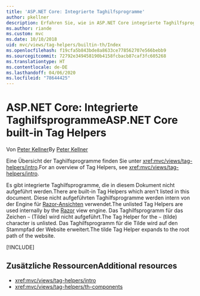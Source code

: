 ```yaml
---
title: 'ASP.NET Core: Integrierte Taghilfsprogramme'
author: pkellner
description: Erfahren Sie, wie in ASP.NET Core integrierte Taghilfsprogramme dabei helfen, Ihre Produktivität zu steigern.
ms.author: riande
ms.custom: mvc
ms.date: 10/10/2018
uid: mvc/views/tag-helpers/builtin-th/Index
ms.openlocfilehash: f19cfa5b843bde8a8633ce778562707e566bebb9
ms.sourcegitcommit: 72792e349458190b4158fcbacb87caf3fc605268
ms.translationtype: HT
ms.contentlocale: de-DE
ms.lasthandoff: 04/06/2020
ms.locfileid: "78644425"
---
```

# <a name="aspnet-core-built-in-tag-helpers"></a><span data-ttu-id="4eea4-103">ASP.NET Core: Integrierte Taghilfsprogramme</span><span class="sxs-lookup"><span data-stu-id="4eea4-103">ASP.NET Core built-in Tag Helpers</span></span>

<span data-ttu-id="4eea4-104">Von [Peter Kellner](https://peterkellner.net)</span><span class="sxs-lookup"><span data-stu-id="4eea4-104">By [Peter Kellner](https://peterkellner.net)</span></span>

<span data-ttu-id="4eea4-105">Eine Übersicht der Taghilfsprogramme finden Sie unter <xref:mvc/views/tag-helpers/intro>.</span><span class="sxs-lookup"><span data-stu-id="4eea4-105">For an overview of Tag Helpers, see <xref:mvc/views/tag-helpers/intro>.</span></span>

<span data-ttu-id="4eea4-106">Es gibt integrierte Taghilfsprogramme, die in diesem Dokument nicht aufgeführt werden.</span><span class="sxs-lookup"><span data-stu-id="4eea4-106">There are built-in Tag Helpers which aren't listed in this document.</span></span> <span data-ttu-id="4eea4-107">Diese nicht aufgeführten Taghilfsprogramme werden intern von der Engine für [Razor-Ansichten](xref:mvc/views/razor) verwendet.</span><span class="sxs-lookup"><span data-stu-id="4eea4-107">The unlisted Tag Helpers are used internally by the [Razor](xref:mvc/views/razor) view engine.</span></span> <span data-ttu-id="4eea4-108">Das Taghilfsprogramm für das Zeichen `~` (Tilde) wird nicht aufgeführt.</span><span class="sxs-lookup"><span data-stu-id="4eea4-108">The Tag Helper for the `~` (tilde) character is unlisted.</span></span> <span data-ttu-id="4eea4-109">Das Taghilfsprogramm für die Tilde wird auf den Stammpfad der Website erweitert.</span><span class="sxs-lookup"><span data-stu-id="4eea4-109">The tilde Tag Helper expands to the root path of the website.</span></span>

[!INCLUDE[](~/includes/built-in-TH.md)]

## <a name="additional-resources"></a><span data-ttu-id="4eea4-110">Zusätzliche Ressourcen</span><span class="sxs-lookup"><span data-stu-id="4eea4-110">Additional resources</span></span>

* <xref:mvc/views/tag-helpers/intro>
* <xref:mvc/views/tag-helpers/th-components>
